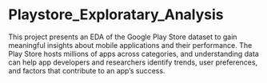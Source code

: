 # Playstore_Exploratary_Analysis
This project presents an EDA  of the Google Play Store dataset to gain meaningful insights about mobile applications and their performance. The Play Store hosts millions of apps across categories, and understanding data can help app developers and researchers identify trends, user preferences, and factors that contribute to an app’s success.

